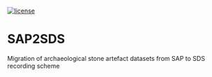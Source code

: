 [![license](https://img.shields.io/badge/license-GPL%202-B50B82.svg)](https://github.com/nevrome/sdsanalysis/blob/master/LICENSE)

# SAP2SDS

Migration of archaeological stone artefact datasets from SAP to SDS recording scheme

